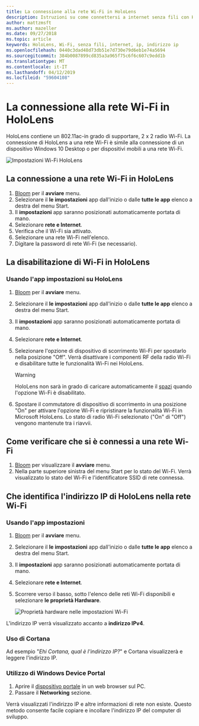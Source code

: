```yaml
---
title: La connessione alla rete Wi-Fi in HoloLens
description: Istruzioni su come connettersi a internet senza fili con HoloLens e su come identificare l'indirizzo IP del dispositivo.
author: mattzmsft
ms.author: mazeller
ms.date: 09/27/2018
ms.topic: article
keywords: HoloLens, Wi-Fi, senza fili, internet, ip, indirizzo ip
ms.openlocfilehash: 0440c3dad48d73db51e7d730e79d6eb1e74a5694
ms.sourcegitcommit: 384b0087899cd835a3a965f75c6f6c607c9edd1b
ms.translationtype: MT
ms.contentlocale: it-IT
ms.lasthandoff: 04/12/2019
ms.locfileid: "59604108"
---
```

# <a name="connecting-to-wi-fi-on-hololens"></a>La connessione alla rete Wi-Fi in HoloLens

HoloLens contiene un 802.11ac-in grado di supportare, 2 x 2 radio Wi-Fi. La connessione di HoloLens a una rete Wi-Fi è simile alla connessione di un dispositivo Windows 10 Desktop o per dispositivi mobili a una rete Wi-Fi.

![Impostazioni Wi-Fi HoloLens](images/wifi-hololens-600px.jpg)

## <a name="connecting-to-a-wi-fi-network-on-hololens"></a>La connessione a una rete Wi-Fi in HoloLens

1. [Bloom](gestures.md#bloom) per il **avviare** menu.
2. Selezionare il **le impostazioni** app dall'inizio o dalle **tutte le app** elenco a destra del menu Start.
3. Il **impostazioni** app saranno posizionati automaticamente portata di mano.
4. Selezionare **rete e Internet**.
5. Verifica che il Wi-Fi sia attivato.
6. Selezionare una rete Wi-Fi nell'elenco.
7. Digitare la password di rete Wi-Fi (se necessario).

## <a name="disabling-wi-fi-on-hololens"></a>La disabilitazione di Wi-Fi in HoloLens

### <a name="using-the-settings-app-on-hololens"></a>Usando l'app impostazioni su HoloLens

1. [Bloom](gestures.md#bloom) per il **avviare** menu.
2. Selezionare il **le impostazioni** app dall'inizio o dalle **tutte le app** elenco a destra del menu Start.
3. Il **impostazioni** app saranno posizionati automaticamente portata di mano.
4. Selezionare **rete e Internet**.
5. Selezionare l'opzione di dispositivo di scorrimento Wi-Fi per spostarlo nella posizione "Off". Verrà disattivare i componenti RF della radio Wi-Fi e disabilitare tutte le funzionalità Wi-Fi nei HoloLens. 

    >[!WARNING]
    >HoloLens non sarà in grado di caricare automaticamente il [spazi](environment-considerations-for-hololens.md#spaces) quando l'opzione Wi-Fi è disabilitato.
    
6. Spostare il commutatore di dispositivo di scorrimento in una posizione "On" per attivare l'opzione Wi-Fi e ripristinare la funzionalità Wi-Fi in Microsoft HoloLens. Lo stato di radio Wi-Fi selezionato ("On" di "Off") vengono mantenute tra i riavvii.

## <a name="how-to-confirm-you-are-connected-to-a-wi-fi-network"></a>Come verificare che si è connessi a una rete Wi-Fi

1. [Bloom](gestures.md#bloom) per visualizzare il **avviare** menu.
2. Nella parte superiore sinistra del menu Start per lo stato del Wi-Fi. Verrà visualizzato lo stato del Wi-Fi e l'identificatore SSID di rete connessa.

## <a name="identifying-the-ip-address-of-your-hololens-on-the-wi-fi-network"></a>Che identifica l'indirizzo IP di HoloLens nella rete Wi-Fi

### <a name="using-the-settings-app"></a>Usando l'app impostazioni

1. [Bloom](gestures.md#bloom) per il **avviare** menu.
2. Selezionare il **le impostazioni** app dall'inizio o dalle **tutte le app** elenco a destra del menu Start.
3. Il **impostazioni** app saranno posizionati automaticamente portata di mano.
4. Selezionare **rete e Internet**.
5. Scorrere verso il basso, sotto l'elenco delle reti Wi-Fi disponibili e selezionare **le proprietà Hardware**.

    ![Proprietà hardware nelle impostazioni Wi-Fi](images/wifi-hololens-hwdetails.jpg)

L'indirizzo IP verrà visualizzato accanto a **indirizzo IPv4**.

### <a name="using-cortana"></a>Uso di Cortana

Ad esempio "*Ehi Cortana, qual è l'indirizzo IP?*" e Cortana visualizzerà e leggere l'indirizzo IP.

### <a name="using-windows-device-portal"></a>Utilizzo di Windows Device Portal

1. Aprire il [dispositivo portale](using-the-windows-device-portal.md#networking) in un web browser sul PC.
2. Passare il **Networking** sezione.

Verrà visualizzati l'indirizzo IP e altre informazioni di rete non esiste. Questo metodo consente facile copiare e incollare l'indirizzo IP del computer di sviluppo.
